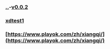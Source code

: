 ### [..](..)-[v0.0.2](https://github.com/littleflute/cchess/edit/master/ref/www.playok.com/readme.md)
### [xdtest1](xdtest1.html)
### [https://www.playok.com/zh/xiangqi/](https://www.playok.com/zh/xiangqi/)

